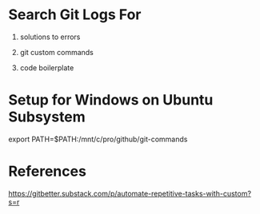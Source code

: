 # Search Git Logs For

1. solutions to errors

2. git custom commands

3. code boilerplate

# Setup for Windows on Ubuntu Subsystem

export PATH=$PATH:/mnt/c/pro/github/git-commands

# References

https://gitbetter.substack.com/p/automate-repetitive-tasks-with-custom?s=r